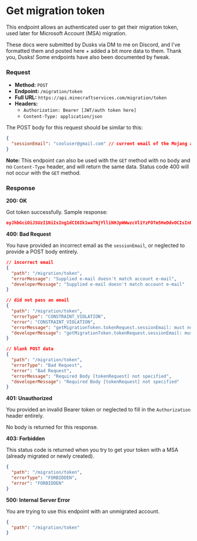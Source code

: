 # Get migration token
This endpoint allows an authenticated user to get their migration token, used later for Microsoft Account (MSA) migration.

These docs were submitted by Dusks via DM to me on Discord, and I've formatted them and posted here + added a bit more data to them. Thank you, Dusks! Some endpoints have also been documented by fweak.

### Request
- **Method:** `POST`
- **Endpoint:** `/migration/token`
- **Full URL:** `https://api.minecraftservices.com/migration/token`
- **Headers:**
    - `Authorization: Bearer [JWT/auth token here]`
    - `Content-Type: application/json`

The POST body for this request should be similar to this:

```json
{
  "sessionEmail": "cooluser@gmail.com" // current email of the Mojang account
}
```

**Note:** This endpoint can also be used with the `GET` method with no body and no `Content-Type` header, and will return the same data. Status code 400 will not occur with the `GET` method.

### Response
**200: OK**

Got token successfully. Sample response:

```json
eyJhbGciOiJSUzI1NiIsIng1dCI6Ik1waTNjYlliNHJpWWwzcVl1YzFOTm5HeDdvOCIsInR5cCI6IkpXVCJ9.eyJpc3MiOiJodHRwczovL2FwaS5taW5lY3JhZnRzZXJ2aWNlcy5jb20iLCJhdWQiOiJodHRwOi8vbG9naW4ubGl2ZS5jb20iLCJ2ZXIiOiIxLjAiLCJpYXQiOjE2MTg2ODczMzksImV4cCI6MTYxODY4ODUzOSwibmJmIjoxNjE4Njg3MzM5LCJhZGRyZXNzIjp7ImNvdW50cnkiOiJ0d29fbGV0dGVyX2NvdW50cnlfY29kZSJ9LCJiaXJ0aGRhdGUiOiJZWVlZLU1NLUREIiwiZW1haWwiOiJlbWFpbF9vZl9tb2phbmdfYWNjb3VudEBkb21haW4udGxkIiwiZW1haWxfdmVyaWZpZWQiOnRydWV9.qLmgkntcdORU35vplL0989N6kd7-ZKz43ZEYwhMcyrIH13bIs7SlHCbmTDW9s0HN2W9x3RSJZCZ5Eh6K3b5K8PTvfI1QQn4m84UBuZa0GQz0KQcDHhxWd_XTByoqWaEwbSUqWr95WdyMUHU7FqF9-eYnQTtmWw6tF6SxXWYnR7Ub4mQyb96hL1Jo5zF1U6yykipMbnG4i3LAd9SsRpTtgCWPioMa2UWb_ETHDQwvc7Jz1YsPi4oOSqZJpIEqJQO8W1oQt9Th_1XY0W4Qr3iK0LSosVrEr55mB2soNHuQg4FK4pvGoUYfdm_1Yn2ikjpIwB6_PZdNpdK3D9275hUjsA
```

**400: Bad Request**

You have provided an incorrect email as the `sessionEmail`, or neglected to provide a POST body entirely.

```json
// incorrect email
{
  "path": "/migration/token",
  "errorMessage": "Supplied e-mail doesn't match account e-mail",
  "developerMessage": "Supplied e-mail doesn't match account e-mail"
}

// did not pass an email 
{
  "path": "/migration/token",
  "errorType": "CONSTRAINT_VIOLATION",
  "error": "CONSTRAINT_VIOLATION",
  "errorMessage": "getMigrationToken.tokenRequest.sessionEmail: must not be blank",
  "developerMessage": "getMigrationToken.tokenRequest.sessionEmail: must not be blank"
}

// blank POST data
{
  "path": "/migration/token",
  "errorType": "Bad Request",
  "error": "Bad Request",
  "errorMessage": "Required Body [tokenRequest] not specified",
  "developerMessage": "Required Body [tokenRequest] not specified"
}
```

**401: Unauthorized**

You provided an invalid Bearer token or neglected to fill in the `Authorization` header entirely.

No body is returned for this response.

**403: Forbidden**

This status code is returned when you try to get your token with a MSA (already migrated or newly created).

```json
{
  "path": "/migration/token",
  "errorType": "FORBIDDEN",
  "error": "FORBIDDEN"
}
```

**500: Internal Server Error**

You are trying to use this endpoint with an unmigrated account.

```json
{
  "path": "/migration/token"
}
```
